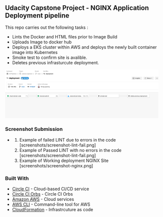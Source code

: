 ## Udacity Capstone Project - NGINX Application Deployment pipeline

This repo carries out the following tasks :  

- Lints the Docker and HTML files prior to Image Build 
- Uploads Image to docker hub  
- Deploys a EKS cluster within AWS and deploys the newly built container image into Kubernetes 
- Smoke test to confirm site is avalible.
- Deletes previous infrasturcute deployment.

![Diagram of CI/CD Pipeline we will be building.](screenshots/screenshot-pipeline.png)


### Screenshot Submission

- 
  1. Example of failed LINT due to errors in the code [screenshots/screenshot-lint-fail.png]
  2. Example of Passed LINT with no errors in the code [screenshots/screenshot-lint-fail.png]
  3. Example of Working deployment NGINX Site [screenshots/screenshot-nginx.png]


### Built With

- [Circle CI](www.circleci.com) - Cloud-based CI/CD service
- [Circle CI Orbs](https://circleci.com/developer/orbs/orb/circleci/docker) - Circle CI Orbs 
- [Amazon AWS](https://aws.amazon.com/) - Cloud services
- [AWS CLI](https://aws.amazon.com/cli/) - Command-line tool for AWS
- [CloudFormation](https://aws.amazon.com/cloudformation/) - Infrastrcuture as code
